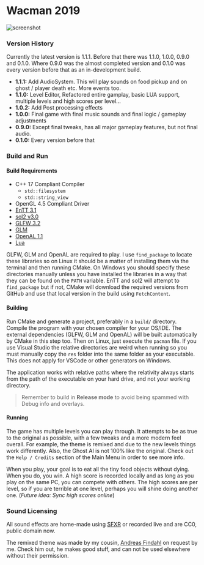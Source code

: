 # Wacman 2019
 
 ![screenshot](https://i.imgur.com/mrMDEoR.png)
 
### Version History

Currently the latest version is 1.1.1. Before that there was 1.1.0, 1.0.0, 0.9.0 and 0.1.0. Where 0.9.0 was the almost completed version and 0.1.0 was every version before that as an in-development build.

 * **1.1.1:** Add AudioSystem. This will play sounds on food pickup and on ghost / player death etc. More events too.
 * **1.1.0:** Level Editor, Refactored entire gamplay, basic LUA support, multiple levels and high scores per level...
 * **1.0.2:** Add Post processing effects
 * **1.0.0:** Final game with final music sounds and final logic / gameplay adjustments
 * **0.9.0:** Except final tweaks, has all major gameplay features, but not final audio.
 * **0.1.0:** Every version before that

### Build and Run

#### Build Requirements
 * C++ 17 Compliant Compiler
     * `std::filesystem`
     * `std::string_view`
 * OpenGL 4.5 Compliant Driver
 * [EnTT 3.1](https://github.com/skypjack/entt)
 * [sol2 v3.0](https://github.com/ThePhD/sol2/) 
 * [GLFW 3.2](http://glfw.org/)
 * [GLM](https://glm.g-truc.net/0.9.9/index.html)
 * [OpenAL 1.1](https://www.openal.org/)
 * [Lua](https://www.lua.org/download.html)

GLFW, GLM and OpenAL are required to play. I use `find_package` to locate these libraries so on Linux it should be a matter of installing them via the terminal and then running CMake. On Windows you should specify these directories manually unless you have installed the libraries in a way that they can be found on the `PATH` variable. EnTT and sol2 will attempt to `find_package` but if not, CMake will download the required versions from GitHub and use that local version in the build using `FetchContent`.

#### Building

Run CMake and generate a project, preferably in a `build/` directory. Compile the program with your chosen compiler for your OS/IDE. The external dependencies (GLFW, GLM and OpenAL) will be built automatically by CMake in this step too. Then on Linux, just execute the `pacman` file. If you use Visual Studio the relative directories are weird when running so you must manually copy the `res` folder into the same folder as your executable. This does not apply for VSCode or other generators on Windows.

The application works with relative paths where the relativity always starts from the path of the executable on your hard drive, and not your working directory.

> Remember to build in **Release mode** to avoid being spammed with Debug info and overlays.


#### Running

The game has multiple levels you can play through. It attempts to be as true to the original as possible, with a few tweaks and a more modern feel overall. For example, the theme is remixed and due to the new levels things work differently. Also, the Ghost AI is not 100% like the original. Check out the `Help / Credits` section of the Main Menu in order to see more info.

When you play, your goal is to eat all the tiny food objects without dying. When you do, you win. A high score is recorded locally and as long as you play on the same PC, you can compete with others. The high scores are per level, so if you are terrible at one level, perhaps you will shine doing another one. (*Future idea: Sync high scores online*)

### Sound Licensing
All sound effects are home-made using [SFXR](http://www.drpetter.se/project_sfxr.html) or recorded live and are CC0, public domain now.

The remixed theme was made by my cousin, [Andreas Findahl](https://soundcloud.com/andreasfindahl) on request by me. Check him out, he makes good stuff, and can not be used elsewhere without their permission.

